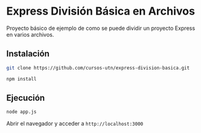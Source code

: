 # Express División Básica en Archivos

Proyecto básico de ejemplo de como se puede dividir un proyecto Express en varios archivos.

## Instalación

```bash
git clone https://github.com/cursos-utn/express-division-basica.git
```

```bash
npm install
```

## Ejecución

```bash
node app.js
```

Abrir el navegador y acceder a `http://localhost:3000`
